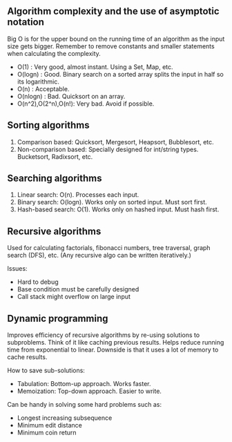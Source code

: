 ## Algorithm complexity and the use of asymptotic notation

Big O is for the upper bound on the running time of an algorithm as the input size gets bigger.
Remember to remove constants and smaller statements when calculating the complexity.

* O(1) : Very good, almost instant. Using a Set, Map, etc.
* O(logn) : Good. Binary search on a sorted array splits the input in half so its logarithmic.
* O(n) : Acceptable.
* O(nlogn) : Bad. Quicksort on an array.
* O(n^2),O(2^n),O(n!): Very bad. Avoid if possible.

## Sorting algorithms

1. Comparison based: Quicksort, Mergesort, Heapsort, Bubblesort, etc.
2. Non-comparison based: Specially designed for int/string types. Bucketsort, Radixsort, etc.

## Searching algorithms

1. Linear search: O(n). Processes each input.
2. Binary search: O(logn). Works only on sorted input. Must sort first.
3. Hash-based search: O(1). Works only on hashed input. Must hash first.

## Recursive algorithms

Used for calculating factorials, fibonacci numbers, tree traversal, graph search (DFS), etc. (Any recursive algo can be written iteratively.)

Issues:
* Hard to debug
* Base condition must be carefully designed
* Call stack might overflow on large input

## Dynamic programming

Improves efficiency of recursive algorithms by re-using solutions to subproblems. 
Think of it like caching previous results.
Helps reduce running time from exponential to linear. Downside is that it uses a lot of memory to cache results.

How to save sub-solutions:
* Tabulation: Bottom-up approach. Works faster.
* Memoization: Top-down approach. Easier to write.

Can be handy in solving some hard problems such as:
* Longest increasing subsequence
* Minimum edit distance
* Minimum coin return